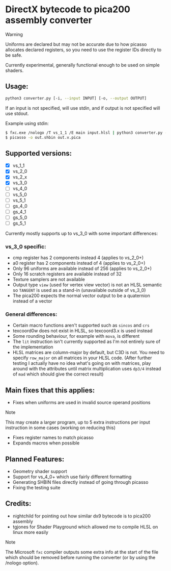 # DirectX bytecode to pica200 assembly converter

> [!WARNING]
> Uniforms are declared but may not be accurate due to how picasso allocates declared registers, so you need to use the register IDs directly to be safe.

Currently experimental, generally functional enough to be used on simple shaders. 

## Usage:
```sh
python3 converter.py [-i, --input INPUT] [-o, --output OUTPUT]
```
If an input is not specified, will use stdin, and if output is not specified will use stdout.

Example using stdin:
```sh
$ fxc.exe /nologo /T vs_1_1 /E main input.hlsl | python3 converter.py -o out.v.pica
$ picasso -o out.shbin out.v.pica
```

## Supported versions:
- [X] vs\_1_1
- [X] vs\_2_0
- [X] vs\_2_x
- [X] vs\_3_0
- [ ] vs\_4_0
- [ ] vs\_5_0
- [ ] vs\_5_1
- [ ] gs\_4_0
- [ ] gs\_4_1
- [ ] gs\_5_0
- [ ] gs\_5_1

Currently mostly supports up to vs_3_0 with some important differences:
### vs_3_0 specific:
- cmp register has 2 components instead 4 (applies to vs_2_0+)
- a0 register has 2 components instead of 4 (applies to vs_2_0+)
- Only 96 uniforms are available instead of 256 (applies to vs_2_0+)
- Only 16 scratch registers are available instead of 32
- Texture samplers are not available
- Output type `view` (used for vertex view vector) is not an HLSL semantic so `TANGENT` is used as a stand-in (unavailable outside of vs_3_0)
- The pica200 expects the normal vector output to be a quaternion instead of a vector
### General differences:
- Certain macro functions aren't supported such as `sincos` and `crs`
- texcoord0w does not exist in HLSL, so texcoord3.x is used instead
- Some rounding behaviour, for example with `mova`, is different
- The `lit` instruction isn't currently supported as I'm not entirely sure of the implementation
- HLSL matrices are column-major by default, but C3D is not. You need to specify `row_major` on all matrices in your HLSL code. (After further testing I actually have no idea what's going on with matrices, play around with the attributes until matrix multiplication uses `dp3/4` instead of `mad` which should give the correct result)

## Main fixes that this applies:
- Fixes when uniforms are used in invalid source operand positions
> [!NOTE]
> This may create a larger program, up to 5 extra instructions per input instruction in some cases (working on reducing this)
- Fixes register names to match picasso
- Expands macros when possible

## Planned Features:
- Geometry shader support
- Support for vs\_4_0+ which use fairly different formatting
- Generating SHBIN files directly instead of going through picasso
- Fixing the testing suite

## Credits:
- nightchild for pointing out how similar dx9 bytecode is to pica200 assembly
- tgjones for Shader Playground which allowed me to compile HLSL on linux more easily

>[!NOTE]
>The Microsoft `fxc` compiler outputs some extra info at the start of the file which should be removed before running the converter (or by using the /nologo option).
